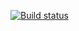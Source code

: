 [![Build status](https://ci.appveyor.com/api/projects/status/f8f6v8dj44h1orun?svg=true)](https://ci.appveyor.com/project/exzojs43925/patterns2)